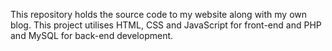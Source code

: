 This repository holds the source code to my website along with my own blog. This project utilises HTML, CSS and JavaScript for front-end and PHP and MySQL for back-end development.
